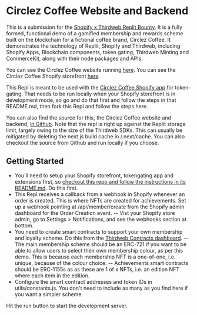 # Circlez Coffee Website and Backend

This is a submission for the [Shopify x Thirdweb Replit Bounty](https://replit.com/bounties/@thirdwebShopify/build-a-shopify-bloc). It is a fully formed, functional demo of a gamified membership and rewards scheme built on the blockchain for a fictional coffee brand, Circlez Coffee. It demonstrates the technology of Replit, Shopify and Thirdweb, including Shopify Apps, Blockchain components, token gating, Thirdweb Minting and CommerceKit, along with their node packages and APIs.

You can see the Circlez Coffee website running [here](https://circlez-coffee.myshopify.com/).
You can see the Circlez Coffee Shopify storefront [here](https://circlez-coffee.myshopify.com/).

This Repl is meant to be used with the [Circlez Coffee Shopify app](https://github.com/richardrauser/circlez-coffee-shopify) for token-gating. That needs to be run locally when your Shopify storefront is in development mode, so go and do that first and follow the steps in that README.md, then fork this Repl and follow the steps here. 

You can also find the source for this, the Circlez Coffee website and backend, [in Github](https://github.com/richardrauser/Circlez-Coffee-Web). Note that the repl is right up against the Replit storage limit, largely owing to the size of the Thirdweb SDKs. This can usually be mitigated by deleting the next.js build cache in /.next/cache. You can also checkout the source from Github and run locally if you choose.


## Getting Started

- You'll need to setup your Shopify storefront, tokengating app and extensions first, so [checkout this repo and follow the instructions in its README.md](https://github.com/richardrauser/circlez-coffee-shopify). Do this first.
- This Repl receives a callback from a webhook in Shopify whenever an order is created. This is where NFTs are created for achievements. Set up a webhook pointing at <your repl>/api/member/create from the Shopify admin dashboard for the Order Creation event.
-- Vist your Shopify store admin, go to Settings > Notifications, and see the webhooks section at bottom.
- You need to create smart contracts to support your own membership and loyalty scheme. Do this from the [Thirdweb Contracts dashboard](https://thirdweb.com/dashboard/contracts).
-- The main membership scheme should be an ERC-721 if you want to be able to allow users to select their own membership colour, as per this demo. This is because each membership NFT is a one-of-one, i.e. unique, because of the colour choice.
-- Achievements smart contracts should be ERC-1155s as as these are 1 of x NFTs, i.e. an edition NFT where each item in the edition.
- Configure the smart contract addresses and token IDs in utils/constants.js. You don't need to include as many as you find here if you want a simpler scheme.
 
Hit the run button to start the development server.
